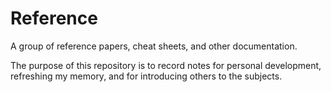 # Reference

A group of reference papers, cheat sheets, and other documentation.

The purpose of this repository is to record notes for personal development, refreshing my memory, and for introducing others to the subjects.
